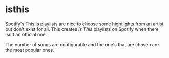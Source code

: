 # isthis
Spotify's This Is playlists are nice to choose some hightlights from an artist but don't exist for all. This creates _Is This_ playlists on Spotify when there isn't an official one.

The number of songs are configurable and the one's that are chosen are the most popular ones.
